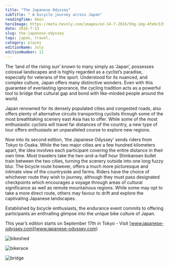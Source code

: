 ```yaml
---
title: "The Japanese Odyssey"
subTitle: " A bicycle journey across Japan"
readingTime: 4min
heroImage: https://meta.hevnly.com/images/on-14-7-2016/hhg-img-4fe6c535-54c0-4745-bcce-15b48e188b7f.png
date: 2016-7-13
slug: the-japanese-odyssey
tags: japan, travel,
category: places
editionName: July
editionNumber: 11
---
```


The ‘land of the rising sun’ known to many simply as ‘Japan’, possesses colossal landscapes and is highly regarded as a cyclist’s paradise, especially for veterans of the sport. Understood for its nuanced, and complex culture, Japan offers many distinctive wonders. Even with this guarantee of everlasting ignorance, the cycling tradition acts as a powerful tool to bridge that cultural gap and bond with like-minded people around the world.

Japan renowned for its densely populated cities and congested roads, also offers plenty of alternative circuits transporting cyclists through some of the most breathtaking scenery east Asia has to offer. While some of the most enthusiastic cyclists will travel far distances of the country, a new type of tour offers enthusiasts an unparalleled course to explore new regions.               

Now into its second edition, ‘the Japanese Odyssey’ sends riders from Tokyo to Osaka. While the two major cities are a few hundred kilometers apart, the idea involves each participant covering the entire distance in their own time. Most travelers take the two-and-a-half hour Shinkansen bullet train between the two cities, turning the scenery outside into one long fuzzy blur. The bicycle route however, offers a much more picturesque and intimate view of the countryside and farms. Riders have the choice of whichever route they wish to journey, although they must pass designated checkpoints which encourages a voyage through areas of cultural significance as well as remote mountainous regions. While some may opt to take a more direct route, others may favour to drift and explore the captivating Japanese landscapes.

Established by bicycle enthusiasts, the endurance event commits to offering participants an enthralling glimpse into the unique bike culture of Japan.

This year’s edition starts on September 17th in Tokyo - Visit [www.japanese-odyssey.com](www.japanese-odyssey.com)

![bikeshed](https://meta.hevnly.com/images/on-14-7-2016/hhg-img-8b7e779e-cae6-44ca-bfc3-3cc2d3baa695.png)


![bikerace](https://meta.hevnly.com/images/on-14-7-2016/hhg-img-a93a9deb-6a36-4cec-9245-5ce535427f7d.png)


![bridge](https://meta.hevnly.com/images/on-14-7-2016/hhg-img-14e251ac-b30d-41e2-8931-3f046c57ca39.png)
